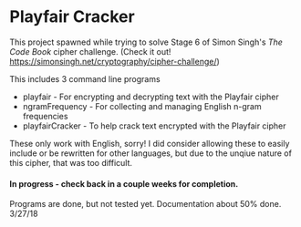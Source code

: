 # Playfair Cracker

This project spawned while trying to solve Stage 6 of Simon Singh's *The Code Book* cipher challenge. (Check it out! https://simonsingh.net/cryptography/cipher-challenge/)

This includes 3 command line programs
- playfair - For encrypting and decrypting text with the Playfair cipher
- ngramFrequency - For collecting and managing English n-gram frequencies
- playfairCracker - To help crack text encrypted with the Playfair cipher

These only work with English, sorry! I did consider allowing these to easily include or be rewritten for other languages, but due to the unqiue nature of this cipher, that was too difficult.


#### In progress - check back in a couple weeks for completion.
Programs are done, but not tested yet. Documentation about 50% done. 3/27/18